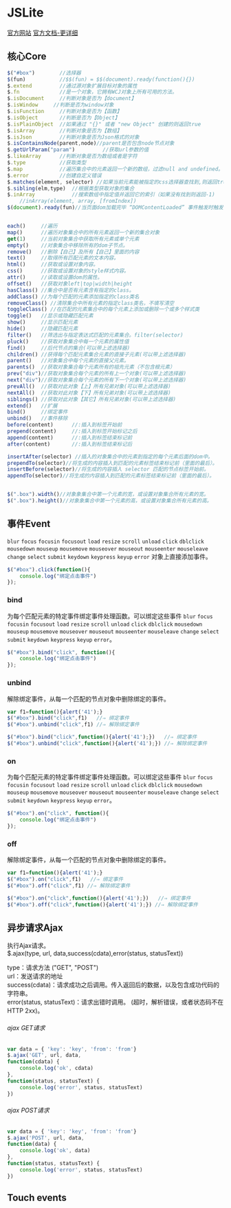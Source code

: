 JSLite
======
[官方网站](http://blog.pc175.com/JSLite/)
[官方文档-更详细](http://blog.pc175.com/JSLite/doc/)

## 核心Core
```js
$("#box")        //选择器
$(fun)           //$$(fun) = $$(document).ready(function(){})
$.extend         //通过源对象扩展目标对象的属性
$.fn             //是一个对象，它拥有WCJ对象上所有可用的方法。
$.isDocument     //判断对象是否为【document】
$.isWindow     //判断是否为window对象
$.isFunction     //判断对象是否为【函数】
$.isObject       //判断是否为【Object】
$.isPlainObject  //如果通过 "{}" 或者 "new Object" 创建的则返回true
$.isArray        //判断对象是否为【数组】
$.isJson         //判断对象是否为Json格式的对象
$.isContainsNode(parent,node)//parent是否包含node节点对象
$.getUrlParam("param")         //获取url参数的值
$.likeArray      //判断对象是否为数组或者是字符
$.type           //获取类型
$.map            //遍历集合中的元素返回一个新的数组，过滤null and undefined。
$.error          //创建自定义错误
$.matches(element, selector) //如果当前元素能被指定的css选择器查找到,则返回true,否则返回false.
$.sibling(elm,type)  //根据类型获取对象的集合
$.inArray            //搜索数组中指定值并返回它的索引（如果没有找到则返回-1)
    //inArray(element, array, [fromIndex])
$(document).ready(fun)//当页面dom加载完毕 “DOMContentLoaded” 事件触发时触发


each()     //遍历
map()      //遍历对象集合中的所有元素返回一个新的集合对象
get(1)     //当前对象集合中获取所有元素或单个元素
empty()    //对象集合中移除所有的dom子节点。
remove()   //删除【自己】及所有【自己】里面的内容
text()     //取得所有匹配元素的文本内容。
html()     //获取或设置对象内容。
css()      //获取或设置对象的style样式内容。
attr()     //读取或设置dom的属性。
offset()   //获取对象left|top|width|height
hasClass() //集合中是否有元素含有指定的class。
addClass() //为每个匹配的元素添加指定的class类名
removeClass() //清除集合中所有元素的指定class类名，不填写清空
toggleClass() //在匹配的元素集合中的每个元素上添加或删除一个或多个样式类
toggle()   //显示或隐藏匹配元素
show()     //显示匹配元素
hide()     //隐藏匹配元素
filter()   //筛选出与指定表达式匹配的元素集合。filter(selector) 
pluck()    //获取对象集合中每一个元素的属性值
find()     //后代节点的集合(可以带上滤选择器)
children() //获得每个匹配元素集合元素的直接子元素(可以带上滤选择器)
parent()   //对象集合中每个元素的直接父元素。
parents()  //获取对象集合每个元素所有的祖先元素（不包含根元素）
prev("div")//获取对象集合每个元素的所有上一个对象(可以带上滤选择器)
next("div")//获取对象集合每个元素的所有下一个对象(可以带上滤选择器)
prevAll()  //获取对此对象【上】所有兄弟对象(可以带上滤选择器)
nextAll()  //获取对此对象【下】所有兄弟对象(可以带上滤选择器)
siblings() //获取对此对象【其它】所有兄弟对象(可以带上滤选择器)
extend()   //扩展
bind()     //绑定事件
unbind()   //事件移除
before(content)      //:插入到标签开始前
prepend(content)     //:插入到标签开始标记之后
append(content)      //:插入到标签结束标记前
after(content)       //:插入到标签结束标记后

insertAfter(selector) //插入的对象集合中的元素到指定的每个元素后面的dom中。
prependTo(selector)//将生成的内容插入到匹配的元素标签结束标记前（里面的最后）。
insertBefore(selector)//将生成的内容插入 selector 匹配的节点标签开始前。
appendTo(selector)//将生成的内容插入到匹配的元素标签结束标记前（里面的最后）。


$(".box").width()//对象象集合中第一个元素的宽，或设置对象集合所有元素的宽。
$(".box").height()//对象象集合中第一个元素的高，或设置对象集合所有元素的高。
```


## 事件Event
`blur` `focus` `focusin` `focusout` `load` `resize` `scroll` `unload` `click` `dblclick` `mousedown` `mouseup` `mousemove` `mouseover` `mouseout` `mouseenter` `mouseleave` `change` `select` `submit` `keydown` `keypress` `keyup` `error` 对象上直接添加事件。

```js
$("#box").click(function(){
    console.log("绑定点击事件")
});
```


### bind
为每个匹配元素的特定事件绑定事件处理函数。可以绑定这些事件 `blur` `focus` `focusin` `focusout` `load` `resize` `scroll` `unload` `click` `dblclick` `mousedown` `mouseup` `mousemove` `mouseover` `mouseout` `mouseenter` `mouseleave` `change` `select` `submit` `keydown` `keypress` `keyup` `error`。

```js
$("#box").bind("click", function(){
    console.log("绑定点击事件")
});
```

### unbind
解除绑定事件，从每一个匹配的节点对象中删除绑定的事件。

```js
var f1=function(){alert('41');}
$("#box").bind("click",f1)   //⇒ 绑定事件
$("#box").unbind("click",f1) //⇒ 解除绑定事件

$("#box").bind("click",function(){alert('41');})   //⇒ 绑定事件
$("#box").unbind("click",function(){alert('41');}) //⇒ 解除绑定事件
```

### on
为每个匹配元素的特定事件绑定事件处理函数。可以绑定这些事件 `blur` `focus` `focusin` `focusout` `load` `resize` `scroll` `unload` `click` `dblclick` `mousedown` `mouseup` `mousemove` `mouseover` `mouseout` `mouseenter` `mouseleave` `change` `select` `submit` `keydown` `keypress` `keyup` `error`。

```js
$("#box").on("click", function(){
    console.log("绑定点击事件")
});
```

### off
解除绑定事件，从每一个匹配的节点对象中删除绑定的事件。

```js
var f1=function(){alert('41');}
$("#box").on("click",f1)   //⇒ 绑定事件
$("#box").off("click",f1) //⇒ 解除绑定事件

$("#box").on("click",function(){alert('41');})   //⇒ 绑定事件
$("#box").off("click",function(){alert('41');}) //⇒ 解除绑定事件
```


## 异步请求Ajax
执行Ajax请求。<br>
$.ajax(type, url, data,success(cdata),error(status, statusText))

type：请求方法 ("GET", "POST")<br>
url：发送请求的地址<br>
success(cdata)：请求成功之后调用。传入返回后的数据，以及包含成功代码的字符串。<br>
error(status, statusText)：请求出错时调用。 (超时，解析错误，或者状态码不在HTTP 2xx)。

###### ajax GET请求

```js
var data = { 'key': 'key', 'from': 'from'}
$.ajax('GET', url, data,
function(cdata) {
    console.log('ok', cdata)
},
function(status, statusText) {
    console.log('error', status, statusText)
})
```

###### ajax POST请求

```js
var data = { 'key': 'key', 'from': 'from'}
$.ajax('POST', url, data,
function(data) {
    console.log('ok', data)
},
function(status, statusText) {
    console.log('error', status, statusText)
})
```


## Touch events